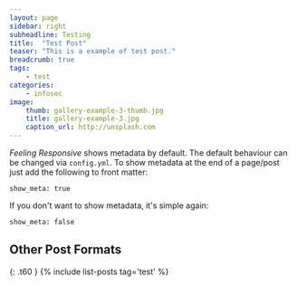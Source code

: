 ```yaml
---
layout: page
sidebar: right
subheadline: Testing
title:  "Test Post"
teaser: "This is a example of test post."
breadcrumb: true
tags:
    - test
categories:
    - infosec
image:
    thumb: gallery-example-3-thumb.jpg
    title: gallery-example-3.jpg
    caption_url: http://unsplash.com
---
```

*Feeling Responsive* shows metadata by default. The default behaviour can be changed via `config.yml`. To show metadata at the end of a page/post just add the following to front matter:
<!--more-->

~~~
show_meta: true
~~~

If you don't want to show metadata, it's simple again:

~~~
show_meta: false
~~~


## Other Post Formats
{: .t60 }
{% include list-posts tag='test' %}
